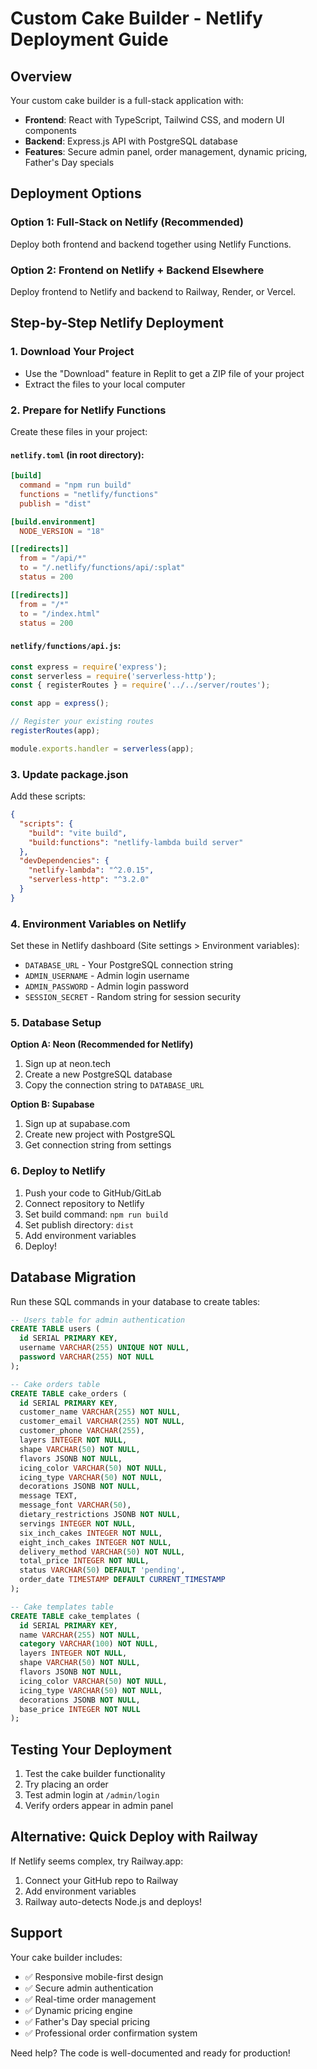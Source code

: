 # Custom Cake Builder - Netlify Deployment Guide

## Overview
Your custom cake builder is a full-stack application with:
- **Frontend**: React with TypeScript, Tailwind CSS, and modern UI components
- **Backend**: Express.js API with PostgreSQL database
- **Features**: Secure admin panel, order management, dynamic pricing, Father's Day specials

## Deployment Options

### Option 1: Full-Stack on Netlify (Recommended)
Deploy both frontend and backend together using Netlify Functions.

### Option 2: Frontend on Netlify + Backend Elsewhere
Deploy frontend to Netlify and backend to Railway, Render, or Vercel.

## Step-by-Step Netlify Deployment

### 1. Download Your Project
- Use the "Download" feature in Replit to get a ZIP file of your project
- Extract the files to your local computer

### 2. Prepare for Netlify Functions
Create these files in your project:

#### `netlify.toml` (in root directory):
```toml
[build]
  command = "npm run build"
  functions = "netlify/functions"
  publish = "dist"

[build.environment]
  NODE_VERSION = "18"

[[redirects]]
  from = "/api/*"
  to = "/.netlify/functions/api/:splat"
  status = 200

[[redirects]]
  from = "/*"
  to = "/index.html"
  status = 200
```

#### `netlify/functions/api.js`:
```javascript
const express = require('express');
const serverless = require('serverless-http');
const { registerRoutes } = require('../../server/routes');

const app = express();

// Register your existing routes
registerRoutes(app);

module.exports.handler = serverless(app);
```

### 3. Update package.json
Add these scripts:
```json
{
  "scripts": {
    "build": "vite build",
    "build:functions": "netlify-lambda build server"
  },
  "devDependencies": {
    "netlify-lambda": "^2.0.15",
    "serverless-http": "^3.2.0"
  }
}
```

### 4. Environment Variables on Netlify
Set these in Netlify dashboard (Site settings > Environment variables):
- `DATABASE_URL` - Your PostgreSQL connection string
- `ADMIN_USERNAME` - Admin login username
- `ADMIN_PASSWORD` - Admin login password
- `SESSION_SECRET` - Random string for session security

### 5. Database Setup
**Option A: Neon (Recommended for Netlify)**
1. Sign up at neon.tech
2. Create a new PostgreSQL database
3. Copy the connection string to `DATABASE_URL`

**Option B: Supabase**
1. Sign up at supabase.com
2. Create new project with PostgreSQL
3. Get connection string from settings

### 6. Deploy to Netlify
1. Push your code to GitHub/GitLab
2. Connect repository to Netlify
3. Set build command: `npm run build`
4. Set publish directory: `dist`
5. Add environment variables
6. Deploy!

## Database Migration
Run these SQL commands in your database to create tables:

```sql
-- Users table for admin authentication
CREATE TABLE users (
  id SERIAL PRIMARY KEY,
  username VARCHAR(255) UNIQUE NOT NULL,
  password VARCHAR(255) NOT NULL
);

-- Cake orders table
CREATE TABLE cake_orders (
  id SERIAL PRIMARY KEY,
  customer_name VARCHAR(255) NOT NULL,
  customer_email VARCHAR(255) NOT NULL,
  customer_phone VARCHAR(255),
  layers INTEGER NOT NULL,
  shape VARCHAR(50) NOT NULL,
  flavors JSONB NOT NULL,
  icing_color VARCHAR(50) NOT NULL,
  icing_type VARCHAR(50) NOT NULL,
  decorations JSONB NOT NULL,
  message TEXT,
  message_font VARCHAR(50),
  dietary_restrictions JSONB NOT NULL,
  servings INTEGER NOT NULL,
  six_inch_cakes INTEGER NOT NULL,
  eight_inch_cakes INTEGER NOT NULL,
  delivery_method VARCHAR(50) NOT NULL,
  total_price INTEGER NOT NULL,
  status VARCHAR(50) DEFAULT 'pending',
  order_date TIMESTAMP DEFAULT CURRENT_TIMESTAMP
);

-- Cake templates table
CREATE TABLE cake_templates (
  id SERIAL PRIMARY KEY,
  name VARCHAR(255) NOT NULL,
  category VARCHAR(100) NOT NULL,
  layers INTEGER NOT NULL,
  shape VARCHAR(50) NOT NULL,
  flavors JSONB NOT NULL,
  icing_color VARCHAR(50) NOT NULL,
  icing_type VARCHAR(50) NOT NULL,
  decorations JSONB NOT NULL,
  base_price INTEGER NOT NULL
);
```

## Testing Your Deployment
1. Test the cake builder functionality
2. Try placing an order
3. Test admin login at `/admin/login`
4. Verify orders appear in admin panel

## Alternative: Quick Deploy with Railway
If Netlify seems complex, try Railway.app:
1. Connect your GitHub repo to Railway
2. Add environment variables
3. Railway auto-detects Node.js and deploys!

## Support
Your cake builder includes:
- ✅ Responsive mobile-first design
- ✅ Secure admin authentication
- ✅ Real-time order management
- ✅ Dynamic pricing engine
- ✅ Father's Day special pricing
- ✅ Professional order confirmation system

Need help? The code is well-documented and ready for production!